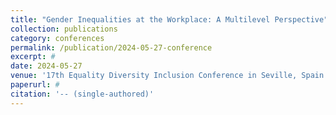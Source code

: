 ```yaml
---
title: "Gender Inequalities at the Workplace: A Multilevel Perspective"
collection: publications
category: conferences
permalink: /publication/2024-05-27-conference
excerpt: #
date: 2024-05-27
venue: '17th Equality Diversity Inclusion Conference in Seville, Spain'
paperurl: #
citation: '-- (single-authored)'
---
```

